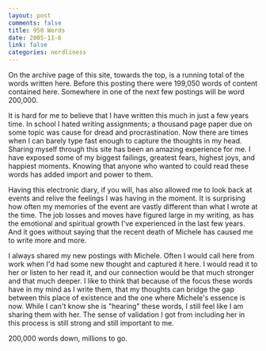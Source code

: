 ```yaml
--- 
layout: post
comments: false
title: 950 Words
date: 2005-11-6
link: false
categories: nerdliness
---
```

On the archive page of this site, towards the top, is a running total of the words written here. Before this posting there were 199,050 words of content contained here. Somewhere in one of the next few postings will be word 200,000.

It is hard for me to believe that I have written this much in just a few years time. In school I hated writing assignments; a thousand page paper due on some topic was cause for dread and procrastination. Now there are times when I can barely type fast enough to capture the thoughts in my head. Sharing myself through this site has been an amazing experience for me. I have exposed some of my biggest failings, greatest fears, highest joys, and happiest moments. Knowing that anyone who wanted to could read these words has added import and power to them.

Having this electronic diary, if you will, has also allowed me to look back at events and relive the feelings I was having in the moment. It is surprising how often my memories of the event are vastly different than what I wrote at the time. The job losses and moves have figured large in my writing, as has the emotional and spiritual growth I've experienced in the last few years. And it goes without saying that the recent death of Michele has caused me to write more and more.

I always shared my new postings with Michele. Often I would call here from work when I'd had some new thought and captured it here. I would read it to her or listen to her read it, and our connection would be that much stronger and that much deeper. I like to think that because of the focus these words have in my mind as I write them, that my thoughts can bridge the gap between this place of existence and the one where Michele's essence is now. While I can't know she is "hearing" these words, I still feel like I am sharing them with her. The sense of validation I got from including her in this process is still strong and still important to me.

200,000 words down, millions to go.
